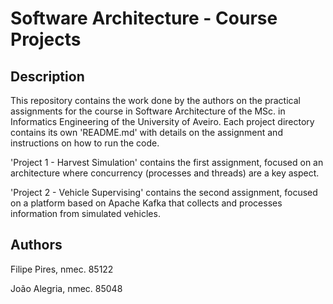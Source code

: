 # Software Architecture - Course Projects

## Description

This repository contains the work done by the authors on the practical assignments for the course in Software Architecture of the MSc. in Informatics Engineering of the University of Aveiro.
Each project directory contains its own 'README.md' with details on the assignment and instructions on how to run the code.

'Project 1 - Harvest Simulation' contains the first assignment, focused on an architecture where concurrency (processes and threads) are a key aspect.

'Project 2 - Vehicle Supervising' contains the second assignment, focused on a platform based on Apache Kafka that collects and processes information from simulated vehicles.

## Authors

Filipe Pires, nmec. 85122

João Alegria, nmec. 85048
